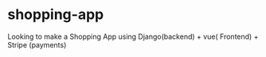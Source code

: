 # shopping-app
Looking to make a Shopping App using Django(backend) + vue( Frontend) + Stripe (payments)
